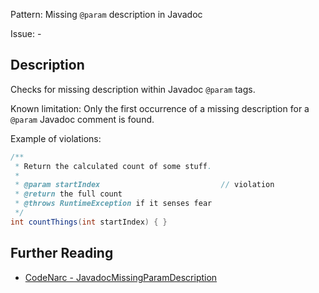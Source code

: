 Pattern: Missing `@param` description in Javadoc

Issue: -

## Description

Checks for missing description within Javadoc `@param` tags.

Known limitation: Only the first occurrence of a missing description for a `@param` Javadoc comment is found.

Example of violations:

``` groovy
/**
 * Return the calculated count of some stuff.
 *
 * @param startIndex                           // violation
 * @return the full count
 * @throws RuntimeException if it senses fear
 */
int countThings(int startIndex) { }
```

## Further Reading

* [CodeNarc - JavadocMissingParamDescription](https://codenarc.github.io/CodeNarc/codenarc-rules-comments.html#javadocmissingparamdescription-rule)